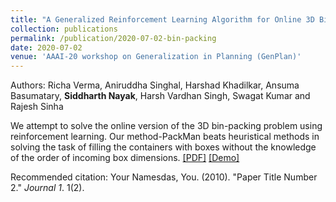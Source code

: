 ```yaml
---
title: "A Generalized Reinforcement Learning Algorithm for Online 3D Bin-Packing"
collection: publications
permalink: /publication/2020-07-02-bin-packing
date: 2020-07-02
venue: 'AAAI-20 workshop on Generalization in Planning (GenPlan)'
---
```

Authors: Richa Verma, Aniruddha Singhal, Harshad Khadilkar, Ansuma Basumatary, **Siddharth Nayak**, Harsh Vardhan Singh, Swagat Kumar and Rajesh Sinha

We attempt to solve the online version of the 3D bin-packing problem using reinforcement learning. Our method-PackMan beats heuristical methods in solving the task of filling the containers with boxes without the knowledge of the order of incoming box dimensions. [[PDF]](http://academicpages.github.io/files/paper2.pdf)  [[Demo]](https://drive.google.com/file/d/1vsZ5iZTnsQI76zvZ6CLopwNTYL6vDvG_/view?usp=sharing)

Recommended citation: Your Namesdas, You. (2010). "Paper Title Number 2." <i>Journal 1</i>. 1(2).